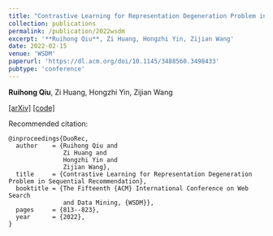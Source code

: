 ```yaml
---
title: "Contrastive Learning for Representation Degeneration Problem in Sequential Recommendation"
collection: publications
permalink: /publication/2022wsdm
excerpt: '**Ruihong Qiu**, Zi Huang, Hongzhi Yin, Zijian Wang'
date: 2022-02-15
venue: 'WSDM'
paperurl: 'https://dl.acm.org/doi/10.1145/3488560.3498433'
pubtype: 'conference'
---
```

**Ruihong Qiu**, Zi Huang, Hongzhi Yin, Zijian Wang

[\[arXiv\]](https://arxiv.org/abs/2110.05730)
[\[code\]](https://github.com/RuihongQiu/DuoRec)

Recommended citation:
```
@inproceedings{DuoRec,
  author    = {Ruihong Qiu and
               Zi Huang and
               Hongzhi Yin and
               Zijian Wang},
  title     = {Contrastive Learning for Representation Degeneration Problem in Sequential Recommendation},
  booktitle = {The Fifteenth {ACM} International Conference on Web Search
               and Data Mining, {WSDM}},
  pages     = {813--823},
  year      = {2022},
}
```